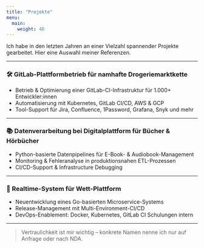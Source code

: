 ```yaml
---
title: "Projekte"
menu:
  main:
    weight: 40
---
```


Ich habe in den letzten Jahren an einer Vielzahl spannender Projekte gearbeitet. Hier eine Auswahl meiner Referenzen.

---

### 🛠️ GitLab-Plattformbetrieb für namhafte Drogeriemarktkette
- Betrieb & Optimierung einer GitLab-CI-Infrastruktur für 1.000+ Entwickler:innen
- Automatisierung mit Kubernetes, GitLab CI/CD, AWS & GCP
- Tool-Support für Jira, Confluence, 1Password, Grafana, Snyk und mehr

---

### 📚 Datenverarbeitung bei Digitalplattform für Bücher & Hörbücher
- Python-basierte Datenpipelines für E-Book- & Audiobook-Management
- Monitoring & Fehleranalyse in produktionsnahen ETL-Prozessen
- CI/CD-Support & Infrastructure Debugging

---

### 🎯 Realtime-System für Wett-Plattform
- Neuentwicklung eines Go-basierten Microservice-Systems
- Release-Management mit Multi-Environment-CI/CD
- DevOps-Enablement: Docker, Kubernetes, GitLab CI Schulungen intern

---

> Vertraulichkeit ist mir wichtig – konkrete Namen nenne ich nur auf Anfrage oder nach NDA.

